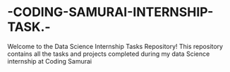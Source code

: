 # -CODING-SAMURAI-INTERNSHIP-TASK.-
Welcome to the Data Science Internship Tasks Repository! This repository contains all the tasks and projects completed during my data Science internship at Coding Samurai
